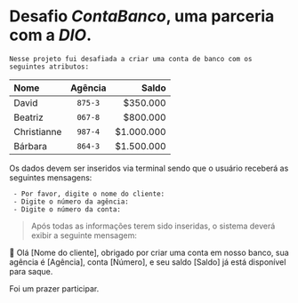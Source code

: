 # Desafio *ContaBanco*, uma parceria com a *DIO*.

    Nesse projeto fui desafiada a criar uma conta de banco com os seguintes atributos:



| Nome |  Agência  | Saldo |
|:-----|:--------:|------:|
| David   | `875-3` | $350.000 |
| Beatriz   |  `067-8`  | $800.000 |
| Christianne |  `987-4`| $1.000.000 |
| Bárbara |   `864-3` | $1.500.000 |

Os dados devem ser inseridos via terminal sendo que o usuário receberá as seguintes mensagens:

     - Por favor, digite o nome do cliente:
     - Digite o número da agência: 
     - Digite o número da conta:
     
     
> Após todas as informações terem sido inseridas, o sistema deverá exibir a seguinte mensagem:

**👋** Olá [Nome do cliente], obrigado por criar uma conta em nosso banco, sua agência é [Agência], conta [Número], e seu saldo [Saldo] já está disponível para saque.

Foi um prazer participar.

